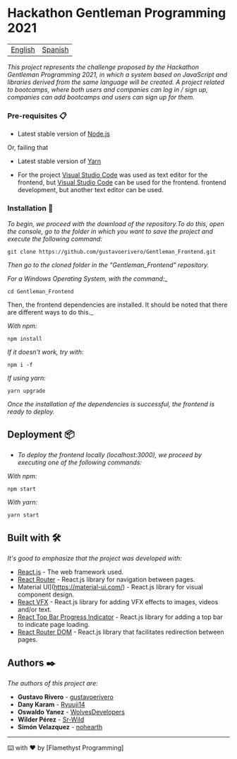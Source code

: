 # Hackathon Gentleman Programming 2021

<table>
    <tr>
        <!-- Do not translate this table -->
        <td><a href="./README.md"> English </a></td>
        <td><a href="./README.ES.md"> Spanish </a></td>
    </tr>
</table>

_This project represents the challenge proposed by the Hackathon Gentleman Programming 2021, in which a system based on JavaScript and libraries derived from the same language will be created. A project related to bootcamps, where both users and companies can log in / sign up, companies can add bootcamps and users can sign up for them._

### Pre-requisites 📋

* Latest stable version of [Node.js](https://nodejs.org/en/)

Or, failing that

* Latest stable version of [Yarn](https://yarnpkg.com/)

* For the project [Visual Studio Code](https://code.visualstudio.com/) was used as text editor for the frontend, but [Visual Studio Code](https://code.visualstudio.com/) can be used for the frontend. 
frontend development, but another text editor can be used.
### Installation 🔧

_To begin, we proceed with the download of the repository.To do this, open the console, go to the folder in which you want to save the project and execute the following command:_

```
git clone https://github.com/gustavoerivero/Gentleman_Frontend.git
```

_Then go to the cloned folder in the "Gentleman_Frontend" repository._

_For a Windows Operating System, with the command:__

```
cd Gentleman_Frontend
```

Then, the frontend dependencies are installed. It should be noted that there are different ways to do this._

_With npm:_

```
npm install
```

_If it doesn't work, try with:_

```
npm i -f
```

_If using yarn:_

```
yarn upgrade
```

_Once the installation of the dependencies is successful, the frontend is ready to deploy._

## Deployment 📦

* _To deploy the frontend locally (localhost:3000), we proceed by executing one of the following commands:_

_With npm:_

```
npm start
```

_With yarn:_
```
yarn start
```

## Built with 🛠️

_It's good to emphasize that the project was developed with:_

* [React.js](https://es.reactjs.org/) - The web framework used.
* [React Router](https://reactrouter.com/) - React.js library for navigation between pages.
* Material UI](https://material-ui.com/) - React.js library for visual component design.
* [React VFX](https://amagi.dev/react-vfx/) - React.js library for adding VFX effects to images, videos and/or text.
* [React Top Bar Progress Indicator](https://www.npmjs.com/package/react-topbar-progress-indicator) - React.js library for adding a top bar to indicate page loading.
* [React Router DOM](https://www.npmjs.com/package/react-router-dom) - React.js library that facilitates redirection between pages.

## Authors ✒️

_The authors of this project are:_

* **Gustavo Rivero** - [gustavoerivero](https://github.com/gustavoerivero)
* **Dany Karam**  - [Ryuuji14](https://github.com/Ryuuji14)
* **Oswaldo Yanez**  - [WolvesDevelopers](https://github.com/WolvesDevelopers)
* **Wilder Pérez**  - [Sr-Wild](https://github.com/Sr-Wild)
* **Simón Velazquez**  - [nohearth](https://github.com/nohearth)




---
⌨️ with ❤️ by [Flamethyst Programming] 
